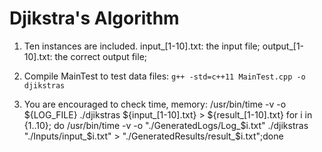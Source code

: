 # Djikstra's Algorithm

1) Ten instances are included.
      input_[1-10].txt:         the input file;
      output_[1-10].txt:        the correct output file;

2) Compile MainTest to test data files:
      `g++ -std=c++11 MainTest.cpp -o djikstras`

3) You are encouraged to check time, memory:
      /usr/bin/time -v -o ${LOG_FILE} ./djikstras ${input_[1-10].txt} > ${result_[1-10].txt}
      for i in {1..10}; do /usr/bin/time -v -o "./GeneratedLogs/Log_$i.txt" ./djikstras "./Inputs/input_$i.txt" > "./GeneratedResults/result_$i.txt";done


